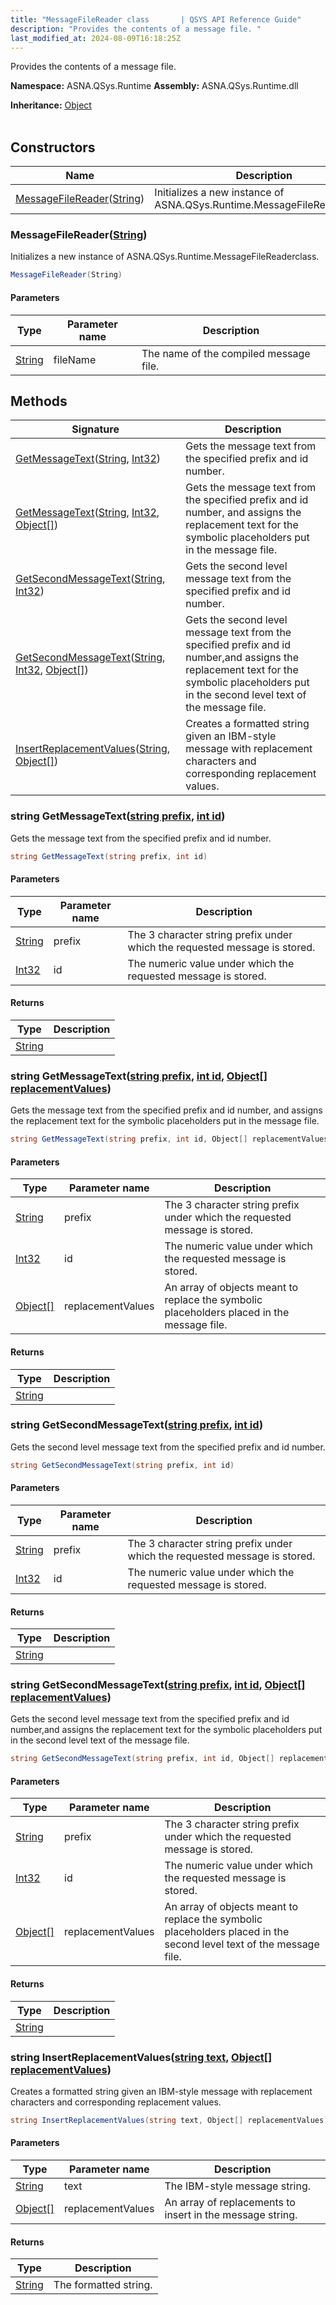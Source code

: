 ```yaml
---
title: "MessageFileReader class       | QSYS API Reference Guide"
description: "Provides the contents of a message file. "
last_modified_at: 2024-08-09T16:18:25Z
---
```


Provides the contents of a message file.

**Namespace:** ASNA.QSys.Runtime
**Assembly:** ASNA.QSys.Runtime.dll

**Inheritance:** [Object](https://docs.microsoft.com/en-us/dotnet/api/system.object)
<br>
<br>

## Constructors

| Name | Description |
| --- | --- |
| [MessageFileReader](#messagefilereaderstring)([String](https://docs.microsoft.com/en-us/dotnet/api/system.string)) | Initializes a new instance of ASNA.QSys.Runtime.MessageFileReaderclass.

### MessageFileReader([String](https://docs.microsoft.com/en-us/dotnet/api/system.string))

Initializes a new instance of ASNA.QSys.Runtime.MessageFileReaderclass.

```cs
MessageFileReader(String)
```

#### Parameters

| Type | Parameter name | Description
| --- | --- | ---
| [String](https://docs.microsoft.com/en-us/dotnet/api/system.string) | fileName |             The name of the compiled message file.            

## Methods

| Signature | Description |
| --- | --- |
| [GetMessageText](#string-getmessagetextstring-prefix-int-id)([String](https://docs.microsoft.com/en-us/dotnet/api/system.string), [Int32](https://docs.microsoft.com/en-us/dotnet/api/system.int32)) | Gets the message text from the specified prefix and id number.
| [GetMessageText](#string-getmessagetextstring-prefix-int-id-object--replacementvalues)([String](https://docs.microsoft.com/en-us/dotnet/api/system.string), [Int32](https://docs.microsoft.com/en-us/dotnet/api/system.int32), [Object\[\]](https://docs.microsoft.com/en-us/dotnet/api/system.object)) | Gets the message text from the specified prefix and id number, and assigns the replacement text for the symbolic placeholders put in the message file.
| [GetSecondMessageText](#string-getsecondmessagetextstring-prefix-int-id)([String](https://docs.microsoft.com/en-us/dotnet/api/system.string), [Int32](https://docs.microsoft.com/en-us/dotnet/api/system.int32)) | Gets the second level message text from the specified prefix and id number.
| [GetSecondMessageText](#string-getsecondmessagetextstring-prefix-int-id-object--replacementvalues)([String](https://docs.microsoft.com/en-us/dotnet/api/system.string), [Int32](https://docs.microsoft.com/en-us/dotnet/api/system.int32), [Object\[\]](https://docs.microsoft.com/en-us/dotnet/api/system.object)) | Gets the second level message text from the specified prefix and id number,and assigns the replacement text for the symbolic placeholders put in the second level text of the message file.
| [InsertReplacementValues](#string-insertreplacementvaluesstring-text-object--replacementvalues)([String](https://docs.microsoft.com/en-us/dotnet/api/system.string), [Object\[\]](https://docs.microsoft.com/en-us/dotnet/api/system.object)) | Creates a formatted string given an IBM-style message with replacement characters and corresponding replacement values.

### string GetMessageText([string prefix](https://learn.microsoft.com/en-us/dotnet/api/system.string?view=net-8.0), [int id](https://learn.microsoft.com/en-us/dotnet/csharp/language-reference/builtin-types/integral-numeric-types))

Gets the message text from the specified prefix and id number.

```cs
string GetMessageText(string prefix, int id)
```

#### Parameters

| Type | Parameter name | Description
| --- | --- | ---
| [String](https://docs.microsoft.com/en-us/dotnet/api/system.string) | prefix |             The 3 character string prefix under which the requested message is stored.            
| [Int32](https://docs.microsoft.com/en-us/dotnet/api/system.int32) | id |             The numeric value under which the requested message is stored.            

#### Returns

| Type | Description
| --- | ---
| [String](https://docs.microsoft.com/en-us/dotnet/api/system.string) | 

### string GetMessageText([string prefix](https://learn.microsoft.com/en-us/dotnet/api/system.string?view=net-8.0), [int id](https://learn.microsoft.com/en-us/dotnet/csharp/language-reference/builtin-types/integral-numeric-types), [Object\[\] replacementValues](https://docs.microsoft.com/en-us/dotnet/api/system.object))

Gets the message text from the specified prefix and id number, and assigns the replacement text for the symbolic placeholders put in the message file.

```cs
string GetMessageText(string prefix, int id, Object[] replacementValues)
```

#### Parameters

| Type | Parameter name | Description
| --- | --- | ---
| [String](https://docs.microsoft.com/en-us/dotnet/api/system.string) | prefix |             The 3 character string prefix under which the requested message is stored.            
| [Int32](https://docs.microsoft.com/en-us/dotnet/api/system.int32) | id |             The numeric value under which the requested message is stored.            
| [Object\[\]](https://docs.microsoft.com/en-us/dotnet/api/system.object) | replacementValues |             An array of objects meant to replace the symbolic placeholders placed            in the message file.            

#### Returns

| Type | Description
| --- | ---
| [String](https://docs.microsoft.com/en-us/dotnet/api/system.string) | 

### string GetSecondMessageText([string prefix](https://learn.microsoft.com/en-us/dotnet/api/system.string?view=net-8.0), [int id](https://learn.microsoft.com/en-us/dotnet/csharp/language-reference/builtin-types/integral-numeric-types))

Gets the second level message text from the specified prefix and id number.

```cs
string GetSecondMessageText(string prefix, int id)
```

#### Parameters

| Type | Parameter name | Description
| --- | --- | ---
| [String](https://docs.microsoft.com/en-us/dotnet/api/system.string) | prefix |             The 3 character string prefix under which the requested message is stored.            
| [Int32](https://docs.microsoft.com/en-us/dotnet/api/system.int32) | id |             The numeric value under which the requested message is stored.            

#### Returns

| Type | Description
| --- | ---
| [String](https://docs.microsoft.com/en-us/dotnet/api/system.string) | 

### string GetSecondMessageText([string prefix](https://learn.microsoft.com/en-us/dotnet/api/system.string?view=net-8.0), [int id](https://learn.microsoft.com/en-us/dotnet/csharp/language-reference/builtin-types/integral-numeric-types), [Object\[\] replacementValues](https://docs.microsoft.com/en-us/dotnet/api/system.object))

Gets the second level message text from the specified prefix and id number,and assigns the replacement text for the symbolic placeholders put in the second level text of the message file.

```cs
string GetSecondMessageText(string prefix, int id, Object[] replacementValues)
```

#### Parameters

| Type | Parameter name | Description
| --- | --- | ---
| [String](https://docs.microsoft.com/en-us/dotnet/api/system.string) | prefix |             The 3 character string prefix under which the requested message is stored.            
| [Int32](https://docs.microsoft.com/en-us/dotnet/api/system.int32) | id |             The numeric value under which the requested message is stored.            
| [Object\[\]](https://docs.microsoft.com/en-us/dotnet/api/system.object) | replacementValues |             An array of objects meant to replace the symbolic placeholders placed            in the second level text of the message file.            

#### Returns

| Type | Description
| --- | ---
| [String](https://docs.microsoft.com/en-us/dotnet/api/system.string) | 

### string InsertReplacementValues([string text](https://learn.microsoft.com/en-us/dotnet/api/system.string?view=net-8.0), [Object\[\] replacementValues](https://docs.microsoft.com/en-us/dotnet/api/system.object))

Creates a formatted string given an IBM-style message with replacement characters and corresponding replacement values.

```cs
string InsertReplacementValues(string text, Object[] replacementValues)
```

#### Parameters

| Type | Parameter name | Description
| --- | --- | ---
| [String](https://docs.microsoft.com/en-us/dotnet/api/system.string) | text | The IBM-style message string.
| [Object\[\]](https://docs.microsoft.com/en-us/dotnet/api/system.object) | replacementValues | An array of replacements to insert in the message string.

#### Returns

| Type | Description
| --- | ---
| [String](https://docs.microsoft.com/en-us/dotnet/api/system.string) | The formatted string.

